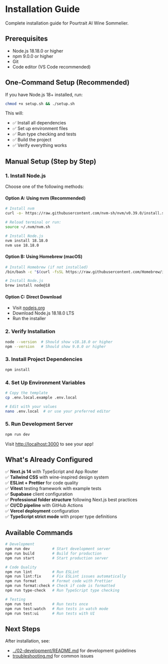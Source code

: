 # Installation Guide

Complete installation guide for Pourtrait AI Wine Sommelier.

## Prerequisites

- Node.js 18.18.0 or higher
- npm 9.0.0 or higher
- Git
- Code editor (VS Code recommended)

## One-Command Setup (Recommended)

If you have Node.js 18+ installed, run:

```bash
chmod +x setup.sh && ./setup.sh
```

This will:
- ✅ Install all dependencies
- ✅ Set up environment files
- ✅ Run type checking and tests
- ✅ Build the project
- ✅ Verify everything works

## Manual Setup (Step by Step)

### 1. Install Node.js

Choose one of the following methods:

#### Option A: Using nvm (Recommended)
```bash
# Install nvm
curl -o- https://raw.githubusercontent.com/nvm-sh/nvm/v0.39.0/install.sh | bash

# Reload terminal or run:
source ~/.nvm/nvm.sh

# Install Node.js
nvm install 18.18.0
nvm use 18.18.0
```

#### Option B: Using Homebrew (macOS)
```bash
# Install Homebrew (if not installed)
/bin/bash -c "$(curl -fsSL https://raw.githubusercontent.com/Homebrew/install/HEAD/install.sh)"

# Install Node.js
brew install node@18
```

#### Option C: Direct Download
- Visit [nodejs.org](https://nodejs.org/)
- Download Node.js 18.18.0 LTS
- Run the installer

### 2. Verify Installation
```bash
node --version  # Should show v18.18.0 or higher
npm --version   # Should show 9.0.0 or higher
```

### 3. Install Project Dependencies
```bash
npm install
```

### 4. Set Up Environment Variables
```bash
# Copy the template
cp .env.local.example .env.local

# Edit with your values
nano .env.local  # or use your preferred editor
```

### 5. Run Development Server
```bash
npm run dev
```

Visit [http://localhost:3000](http://localhost:3000) to see your app!

## What's Already Configured

✅ **Next.js 14** with TypeScript and App Router  
✅ **Tailwind CSS** with wine-inspired design system  
✅ **ESLint + Prettier** for code quality  
✅ **Vitest** testing framework with example tests  
✅ **Supabase** client configuration  
✅ **Professional folder structure** following Next.js best practices  
✅ **CI/CD pipeline** with GitHub Actions  
✅ **Vercel deployment** configuration  
✅ **TypeScript strict mode** with proper type definitions  

## Available Commands

```bash
# Development
npm run dev          # Start development server
npm run build        # Build for production
npm run start        # Start production server

# Code Quality
npm run lint         # Run ESLint
npm run lint:fix     # Fix ESLint issues automatically
npm run format       # Format code with Prettier
npm run format:check # Check if code is formatted
npm run type-check   # Run TypeScript type checking

# Testing
npm run test         # Run tests once
npm run test:watch   # Run tests in watch mode
npm run test:ui      # Run tests with UI
```

## Next Steps

After installation, see:
- [../02-development/README.md](../02-development/README.md) for development guidelines
- [troubleshooting.md](./troubleshooting.md) for common issues